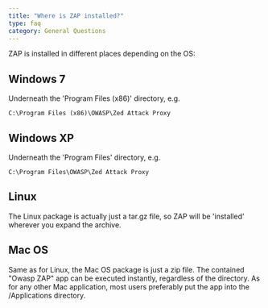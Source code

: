 ```yaml
---
title: "Where is ZAP installed?"
type: faq
category: General Questions
---
```


ZAP is installed in different places depending on the OS:

##  Windows 7

Underneath the 'Program Files (x86)' directory, e.g.

    
    
    C:\Program Files (x86)\OWASP\Zed Attack Proxy
    

##  Windows XP

Underneath the 'Program Files' directory, e.g.

    
    
    C:\Program Files\OWASP\Zed Attack Proxy
    

##  Linux

The Linux package is actually just a tar.gz file, so ZAP will be 'installed'
wherever you expand the archive.

##  Mac OS

Same as for Linux, the Mac OS package is just a zip file. The contained "Owasp
ZAP" app can be executed instantly, regardless of the directory. As for any
other Mac application, most users preferably put the app into the
/Applications directory.
